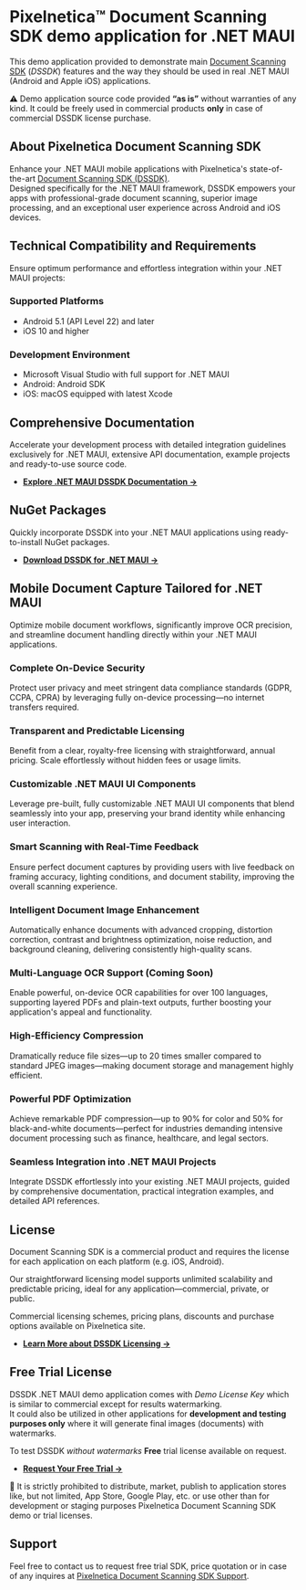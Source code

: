 # Pixelnetica&trade; Document Scanning SDK demo application for .NET MAUI

This demo application provided to demonstrate main [Document Scanning SDK](https://www.pixelnetica.com/products/document-scanning-sdk/document-scanner-api-features.html?utm_source=EasyScan&utm_medium=src-net-maui&utm_campaign=read_me&utm_content=dssdk-features "Document Scanning SDK: Main Features and Benefits") (_DSSDK_) features and the way they should be used in real .NET MAUI (Android and Apple iOS) applications.

⚠️ Demo application source code provided __“as is”__ without warranties of any kind. It could be freely used in commercial products __only__ in case of commercial DSSDK license purchase.

## About Pixelnetica Document Scanning SDK

Enhance your .NET MAUI mobile applications with Pixelnetica's state-of-the-art [Document Scanning SDK (DSSDK)](https://www.pixelnetica.com/products/document-scanning-sdk/document-scanner-sdk.html?utm_source=EasyScan&utm_medium=src-net-maui&utm_campaign=scr-about&utm_content=dssdk-overview "Document Scanning SDK: Overview").  
Designed specifically for the .NET MAUI framework, DSSDK empowers your apps with professional-grade document scanning, superior image processing, and an exceptional user experience across Android and iOS devices.

## Technical Compatibility and Requirements

Ensure optimum performance and effortless integration within your .NET MAUI projects:

### Supported Platforms

- Android 5.1 (API Level 22) and later
- iOS 10 and higher

### Development Environment

- Microsoft Visual Studio with full support for .NET MAUI
- Android: Android SDK
- iOS: macOS equipped with latest Xcode

## Comprehensive Documentation

Accelerate your development process with detailed integration guidelines exclusively for .NET MAUI, extensive API documentation, example projects and ready-to-use source code.

- [**Explore .NET MAUI DSSDK Documentation →**](https://www.pixelnetica.com/docs/document-scanner-sdk/net-maui/introduction.html?utm_source=EasyScan&utm_medium=src-net-maui&utm_campaign=scr-about&utm_content=dssdk-overview ".NET MAUI Document Scanning SDK Documentation")

## NuGet Packages

Quickly incorporate DSSDK into your .NET MAUI applications using ready-to-install NuGet packages.

- [**Download DSSDK for .NET MAUI →**](https://www.nuget.org/packages/Pixelnetica.DocScanSDK.Maui ".NET MAUI DSSDK NuGet Packages")

## Mobile Document Capture Tailored for .NET MAUI

Optimize mobile document workflows, significantly improve OCR precision, and streamline document handling directly within your .NET MAUI applications.

### Complete On-Device Security

Protect user privacy and meet stringent data compliance standards (GDPR, CCPA, CPRA) by leveraging fully on-device processing—no internet transfers required.

### Transparent and Predictable Licensing

Benefit from a clear, royalty-free licensing with straightforward, annual pricing. Scale effortlessly without hidden fees or usage limits.

### Customizable .NET MAUI UI Components

Leverage pre-built, fully customizable .NET MAUI UI components that blend seamlessly into your app, preserving your brand identity while enhancing user interaction.

### Smart Scanning with Real-Time Feedback

Ensure perfect document captures by providing users with live feedback on framing accuracy, lighting conditions, and document stability, improving the overall scanning experience.

### Intelligent Document Image Enhancement

Automatically enhance documents with advanced cropping, distortion correction, contrast and brightness optimization, noise reduction, and background cleaning, delivering consistently high-quality scans.

### Multi-Language OCR Support (Coming Soon)

Enable powerful, on-device OCR capabilities for over 100 languages, supporting layered PDFs and plain-text outputs, further boosting your application's appeal and functionality.

### High-Efficiency Compression

Dramatically reduce file sizes—up to 20 times smaller compared to standard JPEG images—making document storage and management highly efficient.

### Powerful PDF Optimization

Achieve remarkable PDF compression—up to 90% for color and 50% for black-and-white documents—perfect for industries demanding intensive document processing such as finance, healthcare, and legal sectors.

### Seamless Integration into .NET MAUI Projects

Integrate DSSDK effortlessly into your existing .NET MAUI projects, guided by comprehensive documentation, practical integration examples, and detailed API references.

## License

Document Scanning SDK is a commercial product and requires the license for each application on each platform (e.g. iOS, Android).

Our straightforward licensing model supports unlimited scalability and predictable pricing, ideal for any application—commercial, private, or public.

Commercial licensing schemes, pricing plans, discounts and purchase options available on Pixelnetica site.

- [**Learn More about DSSDK Licensing →**](https://www.pixelnetica.com/products/document-scanning-sdk/document-scanner-sdk-pricing.html?utm_source=EasyScan&utm_medium=src-net-maui&utm_campaign=read_me&utm_content=dssdk-pricing "Discover Pixelnetica Document Scanning SDK Licensing and Pricing Options")

## Free Trial License

DSSDK .NET MAUI demo application comes with _Demo License Key_ which is similar to commercial except for results watermarking.  
It could also be utilized in other applications for __development and testing purposes only__ where it will generate final images (documents) with watermarks.

To test DSSDK _without watermarks_ **Free** trial license available on request.

- [**Request Your Free Trial →**](https://www.pixelnetica.com/products/document-scanning-sdk/sdk-support.html?utm_source=EasyScan&utm_medium=src-net-maui&utm_campaign=read_me&utm_content=dssdk-support "Request a Free .NET MAUI DSSDK Trial")

🚫 It is strictly prohibited to distribute, market, publish to application stores like, but not limited, App Store, Google Play, etc. or use other than for development or staging purposes Pixelnetica Document Scanning SDK demo or trial licenses.

## Support

Feel free to contact us to request free trial SDK, price quotation or in case of any inquires at [Pixelnetica Document Scanning SDK Support](https://www.pixelnetica.com/products/document-scanning-sdk/sdk-support.html?utm_source=EasyScan&utm_medium=src-net-maui&utm_campaign=read_me&utm_content=dssdk-support "Contact Pixelnetica support for Free Trial, Quotation or in case of any questions").
